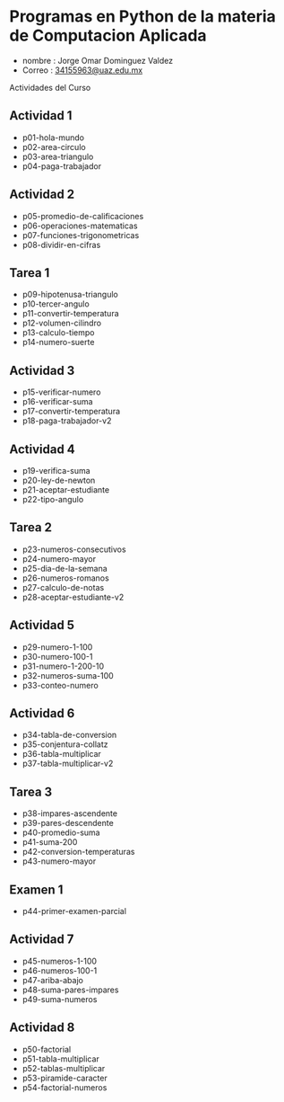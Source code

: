 # Programas en Python de la materia de Computacion Aplicada

- nombre : Jorge Omar Dominguez Valdez
- Correo : 34155963@uaz.edu.mx

Actividades del Curso
## Actividad 1
- p01-hola-mundo
- p02-area-circulo
- p03-area-triangulo
- p04-paga-trabajador

## Actividad 2
- p05-promedio-de-calificaciones
- p06-operaciones-matematicas
- p07-funciones-trigonometricas
- p08-dividir-en-cifras

## Tarea 1
- p09-hipotenusa-triangulo
- p10-tercer-angulo
- p11-convertir-temperatura
- p12-volumen-cilindro
- p13-calculo-tiempo
- p14-numero-suerte

## Actividad 3
- p15-verificar-numero
- p16-verificar-suma
- p17-convertir-temperatura
- p18-paga-trabajador-v2

## Actividad 4
- p19-verifica-suma
- p20-ley-de-newton
- p21-aceptar-estudiante
- p22-tipo-angulo

## Tarea 2
- p23-numeros-consecutivos
- p24-numero-mayor
- p25-dia-de-la-semana
- p26-numeros-romanos
- p27-calculo-de-notas
- p28-aceptar-estudiante-v2

## Actividad 5
- p29-numero-1-100
- p30-numero-100-1
- p31-numero-1-200-10
- p32-numeros-suma-100
- p33-conteo-numero

## Actividad 6
- p34-tabla-de-conversion
- p35-conjentura-collatz
- p36-tabla-multiplicar
- p37-tabla-multiplicar-v2

## Tarea 3
- p38-impares-ascendente
- p39-pares-descendente
- p40-promedio-suma
- p41-suma-200
- p42-conversion-temperaturas
- p43-numero-mayor

## Examen 1
- p44-primer-examen-parcial

## Actividad 7
- p45-numeros-1-100
- p46-numeros-100-1
- p47-ariba-abajo
- p48-suma-pares-impares
- p49-suma-numeros

## Actividad 8 
- p50-factorial
- p51-tabla-multiplicar
- p52-tablas-multiplicar
- p53-piramide-caracter
- p54-factorial-numeros


